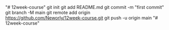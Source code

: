 "# 12week-course"  git init git add README.md git commit -m "first commit" git branch -M main git remote add origin https://github.com/Neworly/12week-course.git git push -u origin main
"# 12week-course" 
